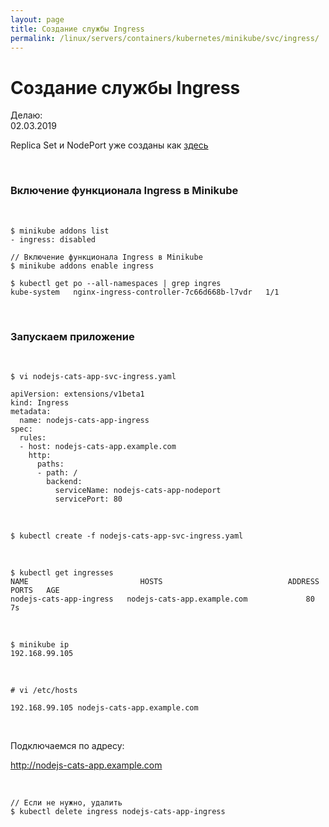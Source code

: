 ```yaml
---
layout: page
title: Создание службы Ingress
permalink: /linux/servers/containers/kubernetes/minikube/svc/ingress/
---
```


# Создание службы Ingress

Делаю:  
02.03.2019

Replica Set и NodePort уже созданы как <a href="/linux/servers/containers/kubernetes/minikube/svc/nodeport/">здесь</a>

<br/>

### Включение функционала Ingress в Minikube

<br/>

    $ minikube addons list
    - ingress: disabled

    // Включение функционала Ingress в Minikube
    $ minikube addons enable ingress

    $ kubectl get po --all-namespaces | grep ingres
    kube-system   nginx-ingress-controller-7c66d668b-l7vdr   1/1

<br/>

### Запускаем приложение

<br/>

    $ vi nodejs-cats-app-svc-ingress.yaml

```
apiVersion: extensions/v1beta1
kind: Ingress
metadata:
  name: nodejs-cats-app-ingress
spec:
  rules:
  - host: nodejs-cats-app.example.com
    http:
      paths:
      - path: /
        backend:
          serviceName: nodejs-cats-app-nodeport
          servicePort: 80
```

<br/>

    $ kubectl create -f nodejs-cats-app-svc-ingress.yaml

<br/>

    $ kubectl get ingresses
    NAME                         HOSTS                            ADDRESS   PORTS   AGE
    nodejs-cats-app-ingress   nodejs-cats-app.example.com             80      7s

<br/>

    $ minikube ip
    192.168.99.105

<br/>

    # vi /etc/hosts

    192.168.99.105 nodejs-cats-app.example.com

<br/>

Подключаемся по адресу:

http://nodejs-cats-app.example.com

<br/>

    // Если не нужно, удалить
    $ kubectl delete ingress nodejs-cats-app-ingress
